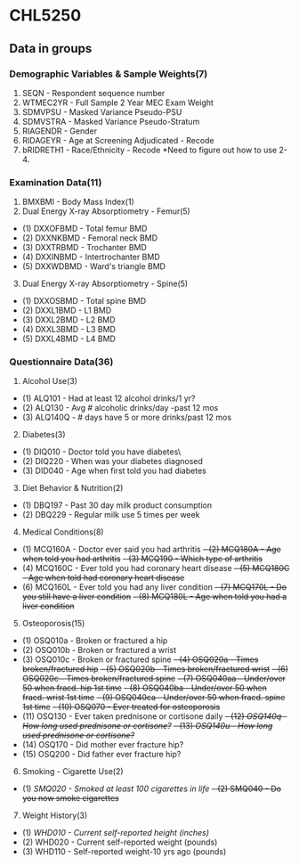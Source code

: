 # CHL5250
## Data in groups
### Demographic Variables & Sample Weights(7)
1. SEQN - Respondent sequence number
2. WTMEC2YR - Full Sample 2 Year MEC Exam Weight
3. SDMVPSU - Masked Variance Pseudo-PSU
4. SDMVSTRA - Masked Variance Pseudo-Stratum
5. RIAGENDR - Gender
6. RIDAGEYR - Age at Screening Adjudicated - Recode
7. bRIDRETH1 - Race/Ethnicity - Recode
*Need to figure out how to use 2-4.
### Examination Data(11)
1. BMXBMI - Body Mass Index(1)
2. Dual Energy X-ray Absorptiometry - Femur(5)
  - (1) DXXOFBMD - Total femur BMD
  - (2) DXXNKBMD - Femoral neck BMD
  - (3) DXXTRBMD - Trochanter BMD
  - (4) DXXINBMD - Intertrochanter BMD
  - (5) DXXWDBMD - Ward's triangle BMD
3. Dual Energy X-ray Absorptiometry - Spine(5)
  - (1) DXXOSBMD - Total spine BMD
  - (2) DXXL1BMD - L1 BMD
  - (3) DXXL2BMD - L2 BMD
  - (4) DXXL3BMD - L3 BMD
  - (5) DXXL4BMD - L4 BMD
### Questionnaire Data(36)
1. Alcohol Use(3)
  - (1) ALQ101 - Had at least 12 alcohol drinks/1 yr?
  - (2) ALQ130 - Avg # alcoholic drinks/day -past 12 mos
  - (3) ALQ140Q - # days have 5 or more drinks/past 12 mos
2. Diabetes(3)
  - (1) DIQ010 - Doctor told you have diabetes\
  - (2) DIQ220 - When was your diabetes diagnosed
  - (3) DID040 - Age when first told you had diabetes
3. Diet Behavior & Nutrition(2)
  - (1) DBQ197 - Past 30 day milk product consumption
  - (2) DBQ229 - Regular milk use 5 times per week
4. Medical Conditions(8)
  - (1) MCQ160A - Doctor ever said you had arthritis
  ~~- (2) MCQ180A - Age when told you had arthritis~~
  ~~- (3) MCQ190 - Which type of arthritis~~
  - (4) MCQ160C - Ever told you had coronary heart disease
  ~~- (5) MCQ180C - Age when told had coronary heart disease~~
  - (6) MCQ160L - Ever told you had any liver condition
  ~~- (7) MCQ170L - Do you still have a liver condition~~
  ~~- (8) MCQ180L - Age when told you had a liver condition~~
5. Osteoporosis(15)
  - (1) OSQ010a - Broken or fractured a hip
  - (2) OSQ010b - Broken or fractured a wrist
  - (3) OSQ010c - Broken or fractured spine
  ~~- (4) OSQ020a - Times broken/fractured hip~~
  ~~- (5) OSQ020b - Times broken/fractured wrist~~
  ~~- (6) OSQ020c - Times broken/fractured spine~~
  ~~- (7) OSQ040aa - Under/over 50 when fracd. hip 1st time~~
  ~~- (8) OSQ040ba - Under/over 50 when fracd. wrist 1st time~~
  ~~- (9) OSQ040ca - Under/over 50 when fracd. spine 1st time~~
  ~~- (10) OSQ070 - Ever treated for osteoporosis~~
  - (11) OSQ130 - Ever taken prednisone or cortisone daily
  ~~- (12) *OSQ140q - How long used prednisone or cortisone?*~~
  ~~- (13) *OSQ140u - How long used prednisone or cortisone?*~~
  - (14) OSQ170 - Did mother ever fracture hip?
  - (15) OSQ200 - Did father ever fracture hip?
6. Smoking - Cigarette Use(2)
  - (1) *SMQ020 - Smoked at least 100 cigarettes in life*
  ~~- (2) SMQ040 - Do you now smoke cigarettes~~
7. Weight History(3)
  - (1) *WHD010 - Current self-reported height (inches)*
  - (2) WHD020 - Current self-reported weight (pounds)
  - (3) WHD110 - Self-reported weight-10 yrs ago (pounds)
